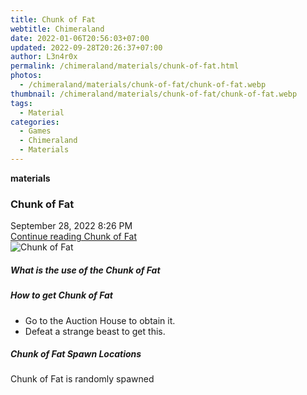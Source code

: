 ```yaml
---
title: Chunk of Fat
webtitle: Chimeraland
date: 2022-01-06T20:56:03+07:00
updated: 2022-09-28T20:26:37+07:00
author: L3n4r0x
permalink: /chimeraland/materials/chunk-of-fat.html
photos:
  - /chimeraland/materials/chunk-of-fat/chunk-of-fat.webp
thumbnail: /chimeraland/materials/chunk-of-fat/chunk-of-fat.webp
tags:
  - Material
categories:
  - Games
  - Chimeraland
  - Materials
---
```


<section id="bootstrap-wrapper">
  <link
    rel="stylesheet"
    href="https://cdn.statically.io/gh/dimaslanjaka/Web-Manajemen/40ac3225/css/bootstrap-4.5-wrapper.css"
  />
  <div
    class="row g-0 border rounded overflow-hidden flex-md-row mb-4 shadow-sm position-relative"
  >
    <div class="col p-4 d-flex flex-column position-static">
      <strong class="d-inline-block mb-2 text-success">materials</strong>
      <h3 class="mb-0">Chunk of Fat</h3>
      <div class="mb-1 text-muted">September 28, 2022 8:26 PM</div>
      <a href="#" class="stretched-link d-none"
        >Continue reading Chunk of Fat</a
      >
    </div>
    <div class="col-auto d-none d-lg-block">
      <img
        src="/chimeraland/materials/chunk-of-fat/chunk-of-fat.webp"
        alt="Chunk of Fat"
      />
    </div>
  </div>
  <div class="row">
    <div class="col-lg-6 col-12 mb-2">
      <div class="card">
        <div class="card-body">
          <h5 class="card-title">What is the use of the Chunk of Fat</h5>
          <div class="card-text"><ul></ul></div>
        </div>
      </div>
    </div>
    <div class="col-lg-6 col-12 mb-2">
      <div class="card">
        <div class="card-body">
          <h5 class="card-title">How to get Chunk of Fat</h5>
          <div class="card-text">
            <ul>
              <li>Go to the Auction House to obtain it.</li>
              <li>Defeat a strange beast to get this.</li>
            </ul>
          </div>
        </div>
      </div>
    </div>
    <div class="col-12 mb-2">
      <h5>Chunk of Fat Spawn Locations</h5>
      <p>Chunk of Fat is randomly spawned</p>
    </div>
  </div>
</section>